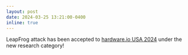 ```yaml
---
layout: post
date: 2024-03-25 13:21:00-0400
inline: true
---
```

LeapFrog attack has been accepted to [hardware.io USA 2024](https://hardwear.io/usa-2024/speakers.php) under the new research category!
